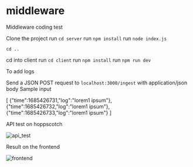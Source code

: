 # middleware
Middleware coding test

Clone the project
run `cd server`
run `npm install`
run `node index.js`

`cd ..`

cd into client
run `cd client`
run `npm install`
run `npm run dev`

To add logs

Send a JSON POST request to `localhost:3000/ingest` with application/json body
Sample input

[ 
  {"time":1685426731,"log":"lorem1 ipsum"},
  {"time":1685426732,"log":"lorem1 ipsum"},
  {"time":1685426733,"log":"lorem1 ipsum"}
]

API test on hoppscotch

![api_test](https://github.com/trx40/middleware/assets/74058386/c0c42fdc-46e1-4ca7-853c-79ffce236be5)



Result on the frontend

![frontend](https://github.com/trx40/middleware/assets/74058386/5014a672-e202-4f0b-9c78-52ba56f5c604)
